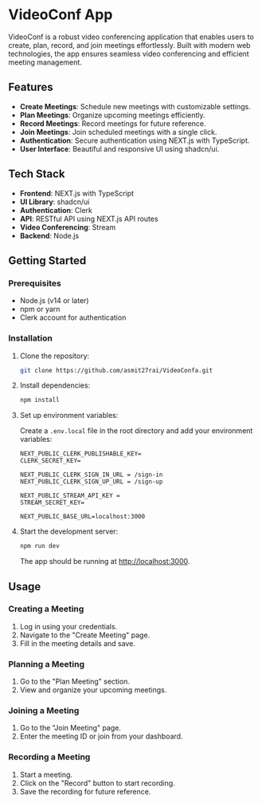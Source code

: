 # VideoConf App

VideoConf is a robust video conferencing application that enables users to create, plan, record, and join meetings effortlessly. Built with modern web technologies, the app ensures seamless video conferencing and efficient meeting management.

## Features

- **Create Meetings**: Schedule new meetings with customizable settings.
- **Plan Meetings**: Organize upcoming meetings efficiently.
- **Record Meetings**: Record meetings for future reference.
- **Join Meetings**: Join scheduled meetings with a single click.
- **Authentication**: Secure authentication using NEXT.js with TypeScript.
- **User Interface**: Beautiful and responsive UI using shadcn/ui.

## Tech Stack

- **Frontend**: NEXT.js with TypeScript
- **UI Library**: shadcn/ui
- **Authentication**: Clerk
- **API**: RESTful API using NEXT.js API routes
- **Video Conferencing**: Stream
- **Backend**: Node.js

## Getting Started

### Prerequisites

- Node.js (v14 or later)
- npm or yarn
- Clerk account for authentication

### Installation

1. Clone the repository:

    ```bash
    git clone https://github.com/asmit27rai/VideoConfa.git
    ```

2. Install dependencies:

    ```bash
    npm install
    ```

3. Set up environment variables:

    Create a `.env.local` file in the root directory and add your environment variables:

    ```.env.local
    NEXT_PUBLIC_CLERK_PUBLISHABLE_KEY=
    CLERK_SECRET_KEY=

    NEXT_PUBLIC_CLERK_SIGN_IN_URL = /sign-in
    NEXT_PUBLIC_CLERK_SIGN_UP_URL = /sign-up

    NEXT_PUBLIC_STREAM_API_KEY = 
    STREAM_SECRET_KEY=

    NEXT_PUBLIC_BASE_URL=localhost:3000

    ```

4. Start the development server:

    ```bash
    npm run dev
    ```

    The app should be running at [http://localhost:3000](http://localhost:3000).

## Usage

### Creating a Meeting

1. Log in using your credentials.
2. Navigate to the "Create Meeting" page.
3. Fill in the meeting details and save.

### Planning a Meeting

1. Go to the "Plan Meeting" section.
2. View and organize your upcoming meetings.

### Joining a Meeting

1. Go to the "Join Meeting" page.
2. Enter the meeting ID or join from your dashboard.

### Recording a Meeting

1. Start a meeting.
2. Click on the "Record" button to start recording.
3. Save the recording for future reference.

